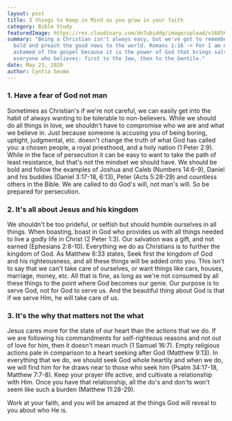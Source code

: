 ```yaml
---
layout: post
title: 3 things to Keep in Mind as you grow in your faith
category: Bible Study
featuredImage: https://res.cloudinary.com/dn7ubiddg/image/upload/v1685671919/blog/pexels-magda-ehlers-1329291-1024x682.jpg
summary: "Being a Christian isn't always easy, but we've got to remember to stay
  bold and preach the good news to the world. Romans 1:16 -> For I am not
  ashamed of the gospel because it is the power of God that brings salvation to
  everyone who believes: first to the Jew, then to the Gentile."
date: May 23, 2020
author: Cyntia Seumo
---
```

<h3>1. Have a fear of God not man</h3>

<p>Sometimes as Christian's if we're not careful, we can easily get into the habit of always wanting to be tolerable to non-believers. While we should do all things in love, we shouldn't have to compromise who we are and what we believe in. Just because someone is accusing you of being boring, uptight, judgmental, etc. doesn't change the truth of what God has called you: a chosen people, a royal priesthood, and a holy nation (<a>1 Peter 2:9</a>). While in the face of persecution it can be easy to want to take the path of least resistance, but that's not the mindset we should have. We should be bold and follow the examples of Joshua and Caleb (<a>Numbers 14:6-9</a>), Daniel and his buddies (<a>Daniel 3:17-18</a>, <a>6:13</a>), Peter (<a>Acts 5:28-29</a>) and countless others in the Bible. We are called to do God's will, not man's will. So be prepared for persecution.</p>

<h3>2. It's all about Jesus and his kingdom</h3>

<p>We shouldn't be too prideful, or selfish but should humble ourselves in all things. When boasting, boast in God who provides us with all things needed to live a godly life in Christ (<a>2 Peter 1:3</a>). Our salvation was a gift, and not earned (<a>Ephesians 2:8-10</a>). Everything we do as Christians is to further the kingdom of God. As Matthew 6:33 states, Seek first the kingdom of God and his righteousness, and all these things will be added onto you. This isn't to say that we can't take care of ourselves, or want things like cars, houses, marriage, money, etc. All that is fine, as long as we're not consumed by all these things to the point where God becomes our genie. Our purpose is to serve God, not for God to serve us. And the beautiful thing about God is that if we serve Him, he will take care of us.</p>

<h3>3. It's the why that matters not the what</h3>

<p>Jesus cares more for the state of our heart than the actions that we do. If we are following his commandments for self-righteous reasons and not out of love for him, then it doesn't mean much (<a>1 Samuel 16:7</a>). Empty religious actions pale in comparison to a heart seeking after God (<a >Matthew 9:13</a>). In everything that we do, we should seek God whole heartily and when we do, we will find him for he draws near to those who seek him (<a>Psalm 34:17-18</a>, <a>Matthew 7:7-8</a>). Keep your prayer life active, and cultivate a relationship with Him. Once you have that relationship, all the do's and don'ts won't seem like such a burden (<a class="tooltips">Matthew 11:28-29</a>).</p>

<p>Work at your faith, and you will be amazed at the things God will reveal to you about who He is.</p>